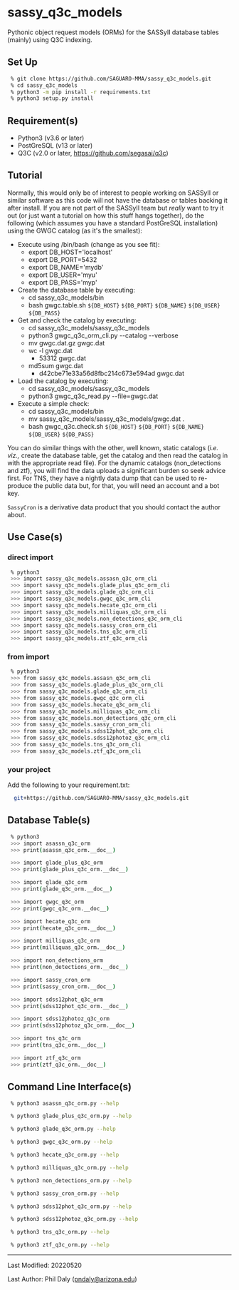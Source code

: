 # sassy_q3c_models

Pythonic object request models (ORMs) for the SASSyII database tables (mainly) using Q3C indexing.


## Set Up

```bash
 % git clone https://github.com/SAGUARO-MMA/sassy_q3c_models.git
 % cd sassy_q3c_models
 % python3 -m pip install -r requirements.txt
 % python3 setup.py install
```

## Requirement(s)

 - Python3 (v3.6 or later)
 - PostGreSQL (v13 or later)
 - Q3C (v2.0 or later, https://github.com/segasai/q3c)

## Tutorial

Normally, this would only be of interest to people working on SASSyII or similar software as this 
code will not have the database or tables backing it after install. If you are not part of the SASSyII 
team but *really* want to try it out (or just want a tutorial on how this stuff hangs 
together), do the following (which assumes you have a standard PostGreSQL installation) using the GWGC 
catalog (as it's the smallest):

 - Execute using /bin/bash (change as you see fit):
   - export DB_HOST='localhost'
   - export DB_PORT=5432
   - export DB_NAME='mydb'
   - export DB_USER='myu'
   - export DB_PASS='myp'
 - Create the database table by executing:
   - cd sassy_q3c_models/bin
   - bash gwgc.table.sh `${DB_HOST}` `${DB_PORT}` `${DB_NAME}` `${DB_USER}` `${DB_PASS}`
 - Get and check the catalog by executing:
   - cd sassy_q3c_models/sassy_q3c_models
   - python3 gwgc_q3c_orm_cli.py --catalog --verbose
   - mv gwgc.dat.gz gwgc.dat
   - wc -l gwgc.dat
     - 53312 gwgc.dat
   - md5sum gwgc.dat
     - d42cbe71e33a56d8fbc214c673e594ad gwgc.dat
 - Load the catalog by executing:
   - cd sassy_q3c_models/sassy_q3c_models
   - python3 gwgc_q3c_read.py --file=gwgc.dat
 - Execute a simple check:
   - cd sassy_q3c_models/bin
   - mv sassy_q3c_models/sassy_q3c_models/gwgc.dat .
   - bash gwgc_q3c.check.sh `${DB_HOST}` `${DB_PORT}` `${DB_NAME}` `${DB_USER}` `${DB_PASS}`

You can do similar things with the other, well known, static catalogs (*i.e. viz.,* create the database
table, get the catalog and then read the catalog in with the appropriate read file). For the dynamic catalogs 
(non_detections and ztf), you will find the data uploads a significant burden so seek advice first.
For TNS, they have a nightly data dump that can be used to re-produce the public data but, for that,
you will need an account and a bot key.

`SassyCron` is a derivative data product that you should contact the author about.

## Use Case(s)

### direct import
```bash 
 % python3
 >>> import sassy_q3c_models.assasn_q3c_orm_cli
 >>> import sassy_q3c_models.glade_plus_q3c_orm_cli
 >>> import sassy_q3c_models.glade_q3c_orm_cli
 >>> import sassy_q3c_models.gwgc_q3c_orm_cli
 >>> import sassy_q3c_models.hecate_q3c_orm_cli
 >>> import sassy_q3c_models.milliquas_q3c_orm_cli
 >>> import sassy_q3c_models.non_detections_q3c_orm_cli
 >>> import sassy_q3c_models.sassy_cron_orm_cli
 >>> import sassy_q3c_models.tns_q3c_orm_cli
 >>> import sassy_q3c_models.ztf_q3c_orm_cli
```

### from import

```bash 
 % python3
 >>> from sassy_q3c_models.assasn_q3c_orm_cli
 >>> from sassy_q3c_models.glade_plus_q3c_orm_cli
 >>> from sassy_q3c_models.glade_q3c_orm_cli
 >>> from sassy_q3c_models.gwgc_q3c_orm_cli
 >>> from sassy_q3c_models.hecate_q3c_orm_cli
 >>> from sassy_q3c_models.milliquas_q3c_orm_cli
 >>> from sassy_q3c_models.non_detections_q3c_orm_cli
 >>> from sassy_q3c_models.sassy_cron_orm_cli
 >>> from sassy_q3c_models.sdss12phot_q3c_orm_cli
 >>> from sassy_q3c_models.sdss12photoz_q3c_orm_cli
 >>> from sassy_q3c_models.tns_q3c_orm_cli
 >>> from sassy_q3c_models.ztf_q3c_orm_cli
```

### your project

Add the following to your requirement.txt:

```bash
  git+https://github.com/SAGUARO-MMA/sassy_q3c_models.git
```

## Database Table(s)

```bash
 % python3
 >>> import asassn_q3c_orm
 >>> print(asassn_q3c_orm.__doc__)

 >>> import glade_plus_q3c_orm
 >>> print(glade_plus_q3c_orm.__doc__)

 >>> import glade_q3c_orm
 >>> print(glade_q3c_orm.__doc__)

 >>> import gwgc_q3c_orm
 >>> print(gwgc_q3c_orm.__doc__)

 >>> import hecate_q3c_orm
 >>> print(hecate_q3c_orm.__doc__)

 >>> import milliquas_q3c_orm
 >>> print(milliquas_q3c_orm.__doc__)

 >>> import non_detections_orm
 >>> print(non_detections_orm.__doc__)

 >>> import sassy_cron_orm
 >>> print(sassy_cron_orm.__doc__)

 >>> import sdss12phot_q3c_orm
 >>> print(sdss12phot_q3c_orm.__doc__)

 >>> import sdss12photoz_q3c_orm
 >>> print(sdss12photoz_q3c_orm.__doc__)

 >>> import tns_q3c_orm
 >>> print(tns_q3c_orm.__doc__)

 >>> import ztf_q3c_orm
 >>> print(ztf_q3c_orm.__doc__)
```

## Command Line Interface(s)

```bash
 % python3 asassn_q3c_orm.py --help

 % python3 glade_plus_q3c_orm.py --help

 % python3 glade_q3c_orm.py --help

 % python3 gwgc_q3c_orm.py --help

 % python3 hecate_q3c_orm.py --help

 % python3 milliquas_q3c_orm.py --help

 % python3 non_detections_orm.py --help

 % python3 sassy_cron_orm.py --help

 % python3 sdss12phot_q3c_orm.py --help

 % python3 sdss12photoz_q3c_orm.py --help

 % python3 tns_q3c_orm.py --help

 % python3 ztf_q3c_orm.py --help
```

--------------------------------------

Last Modified: 20220520

Last Author: Phil Daly (pndaly@arizona.edu)
